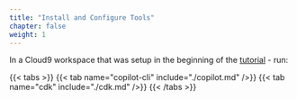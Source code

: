 ```yaml
---
title: "Install and Configure Tools"
chapter: false
weight: 1
---
```


In a Cloud9 workspace that was setup in the beginning of the [tutorial](../../start_the_workshop/workspace/) - run:

{{< tabs >}}
{{< tab name="copilot-cli" include="./copilot.md" />}}
{{< tab name="cdk" include="./cdk.md" />}}
{{< /tabs >}}